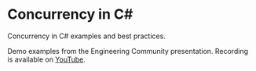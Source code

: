 # Concurrency in C#
Concurrency in C# examples and best practices.

Demo examples from the Engineering Community presentation. Recording is available on [YouTube](https://www.youtube.com/watch?v=dHErFxHs7-I).
